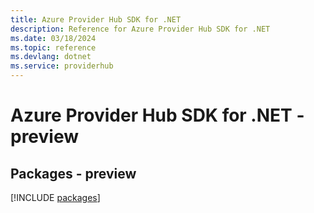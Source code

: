 ```yaml
---
title: Azure Provider Hub SDK for .NET
description: Reference for Azure Provider Hub SDK for .NET
ms.date: 03/18/2024
ms.topic: reference
ms.devlang: dotnet
ms.service: providerhub
---
```

# Azure Provider Hub SDK for .NET - preview
## Packages - preview
[!INCLUDE [packages](provider-hub-index.md)]